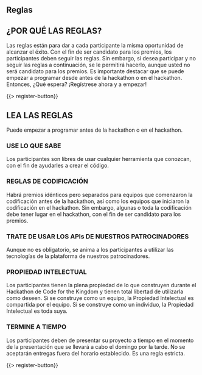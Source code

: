 ﻿## <i class="icon fa-check-circle"></i> Reglas

## ¿POR QUÉ LAS REGLAS?

Las reglas están para dar a cada participante la misma oportunidad de alcanzar el éxito. Con el fin de ser candidato para los premios, los participantes deben seguir las reglas. Sin embargo, si desea participar y no seguir las reglas a continuación, se le permitirá hacerlo, aunque usted no será candidato para los premios.
Es importante destacar que se puede empezar a programar desde antes de la hackathon o en el hackathon. Entonces, ¿Qué espera? ¡Regístrese ahora y a empezar!


{{> register-button}}
<br/>
## LEA LAS REGLAS

Puede empezar a programar antes de la hackathon o en el hackathon.

### USE LO QUE SABE 
Los participantes son libres de usar cualquier herramienta que conozcan, con el fin de ayudarles a crear el código.
### REGLAS DE CODIFICACIÓN
Habrá premios idénticos pero separados para equipos que comenzaron la codificación antes de la hackathon, así como los equipos que iniciaron la codificación en el hackathon. Sin embargo, algunas o toda la codificación debe tener lugar en el hackathon, con el fin de ser candidato para los premios.
### TRATE DE USAR LOS  APIs DE NUESTROS PATROCINADORES
Aunque no es obligatorio, se anima a los participantes a utilizar las tecnologías de la plataforma de nuestros patrocinadores. 
### PROPIEDAD INTELECTUAL
Los participantes tienen la plena propiedad de lo que construyen durante el Hackathon de Code for the Kingdom y tienen total libertad de utilizarla como deseen. Si se construye como un equipo, la Propiedad Intelectual es compartida por el equipo. Si se construye como un individuo, la Propiedad Intelectual es toda suya.
### TERMINE A TIEMPO 
Los participantes deben de presentar su proyecto a tiempo en el momento de la presentación que se llevará a cabo el domingo por la tarde. No se aceptarán entregas fuera del horario establecido. Es una regla estricta.


{{> register-button}}

